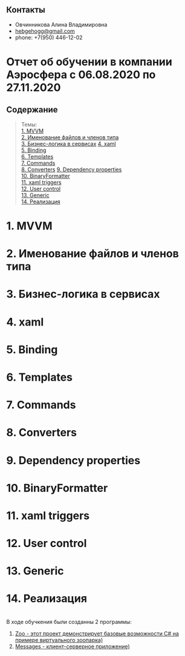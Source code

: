 ## Контакты
- Овчинникова Алина Владимировна
- hebgehogg@gmail.com
- phone: +7(950) 446-12-02

# Отчет об обучении в компании Аэросфера с 06.08.2020 по 27.11.2020

## Содержание 
> Темы:  
[1. MVVM](#MVVM)  
[2. Именование файлов и членов типа](#name)  
[3. Бизнес-логика в сервисах](#business)
[4. xaml](#xaml)  
[5. Binding](#binding)  
[6. Templates](#template)  
[7. Commands](#command)  
[8. Converters](#converter) 
[9. Dependency properties](#dependencyproperties)  
[10. BinaryFormatter](#binaryformatter)  
[11. xaml triggers](#trigger)  
[12. User control](#control)  
[13. Generic](#generic)  
[14. Реализация](#realization)

<a name="MVVM"><h1>1. MVVM</h1></a>

<a name="name"><h1>2. Именование файлов и членов типа</h1></a>

<a name="business"><h1>3. Бизнес-логика в сервисах</h1></a>

<a name="xaml"><h1>4. xaml</h1></a>

<a name="binding"><h1>5. Binding</h1></a>

<a name="template"><h1>6. Templates</h1></a>

<a name="command"><h1>7. Commands</h1></a>

<a name="converter"><h1>8. Converters</h1></a>

<a name="dependencyproperties"><h1>9. Dependency properties</h1></a>

<a name="binaryformatter"><h1>10. BinaryFormatter</h1></a>

<a name="trigger"><h1>11. xaml triggers</h1></a>

<a name="control"><h1>12. User control</h1></a>

<a name="generic"><h1>13. Generic</h1></a>

<a name="realization"><h1>14. Реализация</h1></a>  
В ходе обучкения были созданны 2 программы: 
1. [Zoo - этот проект демонстрирует базовые возможности C# на примере виртуального зоопарка)](https://github.com/hebgehogg/Zoo)  
2. [Messages - клиент-серверное приложение)](https://github.com/hebgehogg/Messages)  
